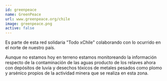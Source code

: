 ```yaml
---
id: greenpeace
name: GreenPeace
url: www.greenpeace.org/chile
image: greenpeace.png
active: false
---
```

Es parte de esta red solidaria "Todo xChile" colaborando con lo ocurrido en  el norte de nuestro país.

Aunque no estamos hoy en terreno estamos monitoreando la información respecto de la contaminación de las aguas producto de los relaves ahora con depósitos de luvia y desechos tóxicos de  metales pesados como plomo y arsénico propios de la actividad minera que se realiza en esta zona.